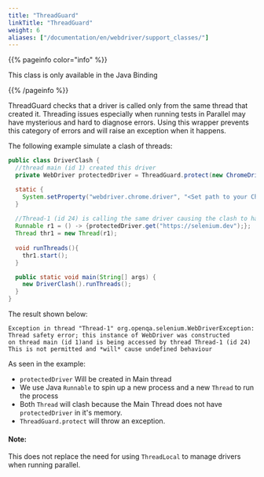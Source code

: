 ```yaml
---
title: "ThreadGuard"
linkTitle: "ThreadGuard"
weight: 6
aliases: ["/documentation/en/webdriver/support_classes/"]
---
```


{{% pageinfo color="info" %}}
<p class="lead">
  This class is only available in the Java Binding
</p>
{{% /pageinfo %}}

ThreadGuard checks that a driver is called only from the same thread that created it.
Threading issues especially when running tests in Parallel may have mysterious
and hard to diagnose errors. Using this wrapper prevents this category of errors
and will raise an exception when it happens.

The following example simulate a clash of threads:

```java
public class DriverClash {
  //thread main (id 1) created this driver
  private WebDriver protectedDriver = ThreadGuard.protect(new ChromeDriver()); 

  static {
    System.setProperty("webdriver.chrome.driver", "<Set path to your Chromedriver>");
  }
  
  //Thread-1 (id 24) is calling the same driver causing the clash to happen
  Runnable r1 = () -> {protectedDriver.get("https://selenium.dev");};
  Thread thr1 = new Thread(r1);
   
  void runThreads(){
    thr1.start();
  }

  public static void main(String[] args) {
    new DriverClash().runThreads();
  }
}
```

The result shown below:
```text
Exception in thread "Thread-1" org.openqa.selenium.WebDriverException:
Thread safety error; this instance of WebDriver was constructed
on thread main (id 1)and is being accessed by thread Thread-1 (id 24)
This is not permitted and *will* cause undefined behaviour

```
As seen in the example:

 * `protectedDriver` Will be created in Main thread
 *  We use Java `Runnable` to spin up a new process and a new `Thread` to run the process
 *  Both `Thread` will clash because the Main Thread does not have `protectedDriver` in it's memory.
 * `ThreadGuard.protect` will throw an exception.
 
#### Note:

This does not replace the need for using `ThreadLocal` to manage drivers when running parallel.

